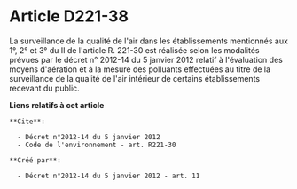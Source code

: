 # Article D221-38

La surveillance de la qualité de l'air dans les établissements mentionnés aux 1°, 2° et 3° du II de l'article R. 221-30 est
réalisée selon les modalités prévues par le décret n° 2012-14 du 5 janvier 2012 relatif à l'évaluation des moyens d'aération
et à la mesure des polluants effectuées au titre de la surveillance de la qualité de l'air intérieur de certains
établissements recevant du public.

**Liens relatifs à cet article**

	**Cite**:

	  - Décret n°2012-14 du 5 janvier 2012
	  - Code de l'environnement - art. R221-30

	**Créé par**:

	  - Décret n°2012-14 du 5 janvier 2012 - art. 11
